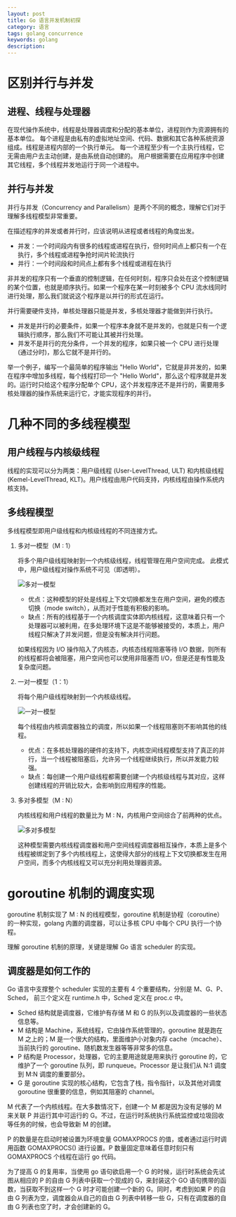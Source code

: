 ```yaml
---
layout: post
title: Go 语言并发机制初探
category: 语言
tags: golang concurrence
keywords: golang
description:
---
```


# 区别并行与并发

## 进程、线程与处理器

在现代操作系统中，线程是处理器调度和分配的基本单位，进程则作为资源拥有的基本单位。
每个进程是由私有的虚拟地址空间、代码、数据和其它各种系统资源组成。线程是进程内部的一个执行单元。
每一个进程至少有一个主执行线程，它无需由用户去主动创建，是由系统自动创建的。 
用户根据需要在应用程序中创建其它线程，多个线程并发地运行于同一个进程中。

## 并行与并发

并行与并发（Concurrency and Parallelism）是两个不同的概念，理解它们对于理解多线程模型非常重要。

在描述程序的并发或者并行时，应该说明从进程或者线程的角度出发。

* 并发：一个时间段内有很多的线程或进程在执行，但何时间点上都只有一个在执行，多个线程或进程争抢时间片轮流执行
* 并行：一个时间段和时间点上都有多个线程或进程在执行

非并发的程序只有一个垂直的控制逻辑，在任何时刻，程序只会处在这个控制逻辑的某个位置，也就是顺序执行。如果一个程序在某一时刻被多个 CPU 流水线同时进行处理，那么我们就说这个程序是以并行的形式在运行。

并行需要硬件支持，单核处理器只能是并发，多核处理器才能做到并行执行。

* 并发是并行的必要条件，如果一个程序本身就不是并发的，也就是只有一个逻辑执行顺序，那么我们不可能让其被并行处理。
* 并发不是并行的充分条件，一个并发的程序，如果只被一个 CPU 进行处理 (通过分时)，那么它就不是并行的。

举一个例子，编写一个最简单的程序输出 "Hello World"，它就是非并发的，如果在程序中增加多线程，每个线程打印一个 "Hello World"，那么这个程序就是并发的。运行时只给这个程序分配单个 CPU，这个并发程序还不是并行的，需要用多核处理器的操作系统来运行它，才能实现程序的并行。

# 几种不同的多线程模型

## 用户线程与内核级线程

线程的实现可以分为两类：用户级线程 (User-LevelThread, ULT) 和内核级线程 (Kemel-LevelThread, KLT)。用户线程由用户代码支持，内核线程由操作系统内核支持。

## 多线程模型
多线程模型即用户级线程和内核级线程的不同连接方式。

1. 多对一模型（M : 1）

    将多个用户级线程映射到一个内核级线程，线程管理在用户空间完成。
    此模式中，用户级线程对操作系统不可见（即透明）。

    ![多对一模型](https://yqfile.alicdn.com/e2f25e8a641a20f03eb921946ce4dbf41fad1c34.jpeg)

    * 优点：这种模型的好处是线程上下文切换都发生在用户空间，避免的模态切换（mode switch），从而对于性能有积极的影响。
    * 缺点：所有的线程基于一个内核调度实体即内核线程，这意味着只有一个处理器可以被利用，在多处理环境下这是不能够被接受的，本质上，用户线程只解决了并发问题，但是没有解决并行问题。

    如果线程因为 I/O 操作陷入了内核态，内核态线程阻塞等待 I/O 数据，则所有的线程都将会被阻塞，用户空间也可以使用非阻塞而 I/O，但是还是有性能及复杂度问题。

2. 一对一模型（1：1）

    将每个用户级线程映射到一个内核级线程。

    ![一对一模型](https://yqfile.alicdn.com/2662d17e949ca21d4900ca6b695fbe05fb60dd33.jpeg)

    每个线程由内核调度器独立的调度，所以如果一个线程阻塞则不影响其他的线程。
    * 优点：在多核处理器的硬件的支持下，内核空间线程模型支持了真正的并行，当一个线程被阻塞后，允许另一个线程继续执行，所以并发能力较强。
    * 缺点：每创建一个用户级线程都需要创建一个内核级线程与其对应，这样创建线程的开销比较大，会影响到应用程序的性能。

3. 多对多模型（M : N）

    内核线程和用户线程的数量比为 M : N，内核用户空间综合了前两种的优点。

    ![多对多模型](https://yqfile.alicdn.com/ab3a6371723d999467e93fb9cf8618da10a71be1.jpeg)
    
    这种模型需要内核线程调度器和用户空间线程调度器相互操作，本质上是多个线程被绑定到了多个内核线程上，这使得大部分的线程上下文切换都发生在用户空间，而多个内核线程又可以充分利用处理器资源。

# goroutine 机制的调度实现

goroutine 机制实现了 M : N 的线程模型，goroutine 机制是协程（coroutine）的一种实现，golang 内置的调度器，可以让多核 CPU 中每个 CPU 执行一个协程。

理解 goroutine 机制的原理，关键是理解 Go 语言 scheduler 的实现。

## 调度器是如何工作的

Go 语言中支撑整个 scheduler 实现的主要有 4 个重要结构，分别是 M、G、P、Sched，
前三个定义在 runtime.h 中，Sched 定义在 proc.c 中。

* Sched 结构就是调度器，它维护有存储 M 和 G 的队列以及调度器的一些状态信息等。
* M 结构是 Machine，系统线程，它由操作系统管理的，goroutine 就是跑在 M 之上的；M 是一个很大的结构，里面维护小对象内存 cache（mcache）、当前执行的 goroutine、随机数发生器等等非常多的信息。
* P 结构是 Processor，处理器，它的主要用途就是用来执行 goroutine 的，它维护了一个 goroutine 队列，即 runqueue。Processor 是让我们从 N:1 调度到 M:N 调度的重要部分。
* G 是 goroutine 实现的核心结构，它包含了栈，指令指针，以及其他对调度 goroutine 很重要的信息，例如其阻塞的 channel。

M 代表了一个内核线程。在大多数情况下，创建一个 M 都是因为没有足够的 M 来关联 P 并运行其中可运行的 G。不过，在运行时系统执行系统监控或垃圾回收等任务的时候，也会导致新 M 的创建。

P 的数量是在启动时被设置为环境变量 GOMAXPROCS 的值，或者通过运行时调用函数 GOMAXPROCS() 进行设置。P 数量固定意味着任意时刻只有 GOMAXPROCS 个线程在运行 go 代码。

为了提高 G 的复用率，当使用 go 语句欲启用一个 G 的时候，运行时系统会先试图从相应的 P 的自由 G 列表中获取一个现成的 G，来封装这个 GO 语句携带的函数，当获取不到这样一个 G 时才可能创建一个新的 G。同时，考虑到如果 P 的自由 G 列表为空，调度器会从自己的自由 G 列表中转移一些 G，只有在调度器的自由 G 列表也空了时，才会创建新的 G。